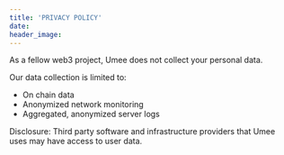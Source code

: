 ```yaml
---
title: 'PRIVACY POLICY'
date:
header_image:
---
```


As a fellow web3 project, Umee does not collect your personal data.

Our data collection is limited to:

- On chain data
- Anonymized network monitoring
- Aggregated, anonymized server logs

Disclosure: Third party software and infrastructure providers that Umee uses may have access to user data. 

